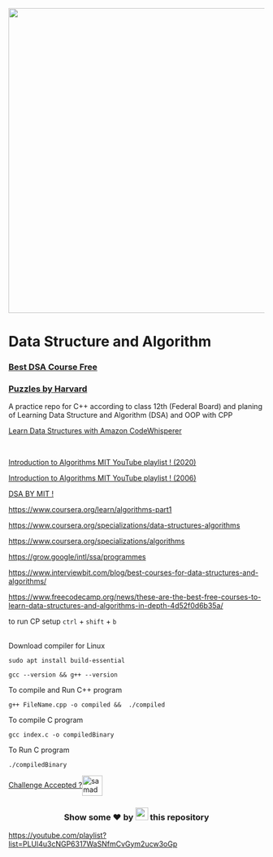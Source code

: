 <p align="center">
  <a href="https://leetcode.com/shehza-d">
    <img width= "600px" src="https://user-images.githubusercontent.com/70039999/134757348-c3cef085-5907-40f5-bfba-5ebf6140aab6.png"/>
  </a>
</p>

# Data Structure and Algorithm

### [Best DSA Course Free](https://youtube.com/playlist?list=PLDzeHZWIZsTryvtXdMr6rPh4IDexB5NIA)

### [Puzzles by Harvard](https://cs50.harvard.edu/x/2023/puzzles/)

A practice repo for C++ according to class 12th (Federal Board) and planing of Learning Data Structure and Algorithm (DSA) and OOP with CPP

[Learn Data Structures with Amazon CodeWhisperer](https://youtube.com/playlist?list=PL5bUlblGfe0IOZEW8KBAzc1bCW8UcarAD&si=PtxWdvDY-WUG3irJ) 

<br>

[Introduction to Algorithms MIT YouTube playlist ! (2020)](https://www.youtube.com/playlist?list=PLUl4u3cNGP63EdVPNLG3ToM6LaEUuStEY)

[Introduction to Algorithms MIT YouTube playlist ! (2006)](https://youtube.com/playlist?list=PLUl4u3cNGP61Oq3tWYp6V_F-5jb5L2iHb)

[DSA BY MIT !](https://ocw.mit.edu/courses/6-006-introduction-to-algorithms-spring-2020/)

https://www.coursera.org/learn/algorithms-part1

https://www.coursera.org/specializations/data-structures-algorithms

https://www.coursera.org/specializations/algorithms

https://grow.google/intl/ssa/programmes

https://www.interviewbit.com/blog/best-courses-for-data-structures-and-algorithms/

https://www.freecodecamp.org/news/these-are-the-best-free-courses-to-learn-data-structures-and-algorithms-in-depth-4d52f0d6b35a/

to run CP setup `ctrl` + `shift` + `b`


<br>
Download compiler for Linux

```
sudo apt install build-essential
```

```
gcc --version && g++ --version
```

To compile and Run C++ program

```
g++ FileName.cpp -o compiled &&  ./compiled
```

To compile C program

```
gcc index.c -o compiledBinary
```

To Run C program

```
./compiledBinary
```

<a href="https://leetcode.com/shehza_d/" target="blank">Challenge Accepted ?<img align="center" src="https://raw.githubusercontent.com/rahuldkjain/github-profile-readme-generator/master/src/images/icons/Social/leet-code.svg" alt="samadpls" height="40" width="40" /></a>

<h3 align="center">Show some ❤️ by <img src="https://imgur.com/o7ncZFp.jpg" height=25px width=25px> this repository</h3>

https://youtube.com/playlist?list=PLUl4u3cNGP6317WaSNfmCvGym2ucw3oGp
